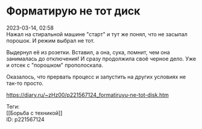 Форматирую не тот диск
=======================

   
 2023-03-14, 02:58   
   Нажал на стиральной машине "старт" и тут же понял, что не засыпал порошок. И режим выбрал не тот.   
   
 Выдернул её из розетки. Вставил, а она, сука, помнит, чем она занималась до отключения! И сразу продолжила своё черное дело. Уже и отсек с "порошком" прополоскала.   
   
 Оказалось, что прервать процесс и запустить на других условиях не так-то просто.   
     
 <https://diary.ru/~zHz00/p221567124_formatiruyu-ne-tot-disk.htm>   
   
 Теги:   
 [[Борьба с техникой]]   
 ID: p221567124